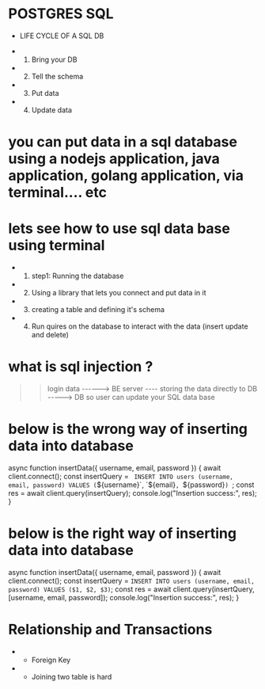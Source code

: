 # POSTGRES SQL
* LIFE CYCLE OF A SQL DB
- 1. Bring your DB
- 2. Tell the schema
- 3. Put data 
- 4. Update data

# you can put data in a sql database using a nodejs application, java application, golang application, via terminal.... etc

# lets see how to use sql data base using terminal 
- 1. step1: Running the database
- 2. Using a library that lets you connect and put data in it 
- 3. creating a table and defining it's schema
- 4. Run quires on the database to interact with the data (insert update  and delete)


# what is sql injection ?
>>  login data ------>   BE server ---- storing the data directly to DB -----> DB
    so user can update your SQL data base
# below is the wrong way of inserting data into database
async function insertData({ username, email, password }) {
  await client.connect();
  const insertQuery = `
  INSERT INTO users (username, email, password) VALUES (`${username}`, `${email}`, `${password}`)
  `;
  const res = await client.query(insertQuery);
  console.log("Insertion success:", res);
}

# below is the right way of inserting data into database
async function insertData({ username, email, password }) {
  await client.connect();
  const insertQuery = `
  INSERT INTO users (username, email, password) VALUES ($1, $2, $3)
  `;
  const res = await client.query(insertQuery, [username, email, password]);
  console.log("Insertion success:", res);
}

# Relationship and Transactions
- * Foreign Key
- * Joining two table is hard 
